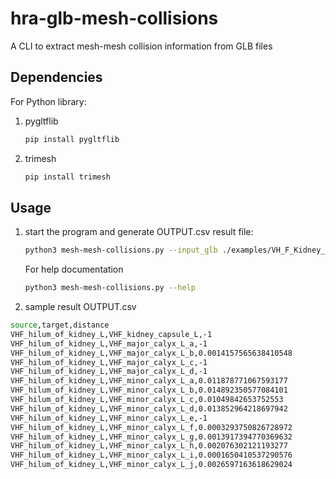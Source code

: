 # hra-glb-mesh-collisions
A CLI to extract mesh-mesh collision information from GLB files

## Dependencies

For Python library:
1. pygltflib
    ```bash
    pip install pygltflib
    ```
2. trimesh
    ```bash
    pip install trimesh
    ```


## Usage
1. start the program and generate OUTPUT.csv result file:
    ```bash
    python3 mesh-mesh-collisions.py --input_glb ./examples/VH_F_Kidney_Left.glb

    ```
    For help documentation
    ```bash
    python3 mesh-mesh-collisions.py --help
    
    ```
2. sample result OUTPUT.csv
```bash
source,target,distance
VHF_hilum_of_kidney_L,VHF_kidney_capsule_L,-1
VHF_hilum_of_kidney_L,VHF_major_calyx_L_a,-1
VHF_hilum_of_kidney_L,VHF_major_calyx_L_b,0.0014157565638410548
VHF_hilum_of_kidney_L,VHF_major_calyx_L_c,-1
VHF_hilum_of_kidney_L,VHF_major_calyx_L_d,-1
VHF_hilum_of_kidney_L,VHF_minor_calyx_L_a,0.011878771067593177
VHF_hilum_of_kidney_L,VHF_minor_calyx_L_b,0.014892350577084101
VHF_hilum_of_kidney_L,VHF_minor_calyx_L_c,0.01049842653752553
VHF_hilum_of_kidney_L,VHF_minor_calyx_L_d,0.013852964218697942
VHF_hilum_of_kidney_L,VHF_minor_calyx_L_e,-1
VHF_hilum_of_kidney_L,VHF_minor_calyx_L_f,0.0003293750826728972
VHF_hilum_of_kidney_L,VHF_minor_calyx_L_g,0.0013917394770369632
VHF_hilum_of_kidney_L,VHF_minor_calyx_L_h,0.002076302121193277
VHF_hilum_of_kidney_L,VHF_minor_calyx_L_i,0.0001650410537290576
VHF_hilum_of_kidney_L,VHF_minor_calyx_L_j,0.0026597163618629024
```